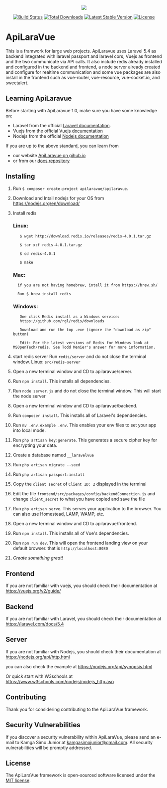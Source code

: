 <p align="center"><a href="https://apilaravue.github.io" target="_blank"><img src="https://apilaravue.github.io/apilaravue-slogan.png"></a></p>

<p align="center">
<a href="https://travis-ci.org/apilaravue/apilaravue"><img src="https://travis-ci.org/apilaravue/apilaravue.svg" alt="Build Status"></a>
<a href="https://packagist.org/packages/apilaravue/apilaravue"><img src="https://poser.pugx.org/apilaravue/apilaravue/d/total.svg" alt="Total Downloads"></a>
<a href="https://packagist.org/packages/apilaravue/apilaravue"><img src="https://poser.pugx.org/apilaravue/apilaravue/v/stable.svg" alt="Latest Stable Version"></a>
<a href="https://packagist.org/packages/apilaravue/apilaravue"><img src="https://poser.pugx.org/apilaravue/apilaravue/license.svg" alt="License"></a>
</p>

# ApiLaraVue
This is a framwork for large web projects. ApiLaravue uses Laravel 5.4 as backend integrated with laravel passport and laravel cors, Vuejs as frontend and the two communicate via API calls. It also include redis already installed and configured in the backend and frontend, a node server already created and configure for realtime communication and some vue packages are also install in the frontend such as vue-router, vue-resource, vue-socket.io, and sweetalert.

## Learning ApiLaravue
Before starting with ApiLaravue 1.0, make sure you have some knowledge on:
- Laravel from the official [Laravel documentation](https://laravel.com/docs).
- Vuejs from the official [Vuejs documentation](https://vuejs.org/v2/guide/)
- Nodejs from the official [Nodejs documentation](https://nodejs.org/api/http.html)

If you are up to the above standard, you can learn from
- our website [ApiLaravue on gihub.io](https://apilaravue.github.io/)
- or from our [docs repository](https://github.com/apilaravue/docs)

## Installing

1. Run `$ composer create-project apilaravue/apilaravue`.
2. Download and Intall nodejs for your OS from https://nodejs.org/en/download/
3. Install redis

   ### Linux:
    
          $ wget http://download.redis.io/releases/redis-4.0.1.tar.gz

          $ tar xzf redis-4.0.1.tar.gz

          $ cd redis-4.0.1

          $ make
          
      
   ### Mac:
    
         if you are not having homebrew, intall it from https://brew.sh/ 

         Run $ brew install redis
     
   ### Windows:
    
          One click Redis install as a Windows service:
          https://github.com/rgl/redis/downloads

          Download and run the top .exe (ignore the "download as zip" button)

          Edit: For the latest versions of Redis for Windows look at MSOpenTech/redis. See Todd Menier's answer for more information.
4. start redis server Run `redis/server` and do not close the terminal window. Linux:  `src/redis-server`
5. Open a new terminal window and CD to apilaravue/server.
6. Run `npm install`. This installs all dependencies.
7. Run `node server.js` and do not close the terminal window. This will start the node server
8. Open a new terminal window and CD to apilaravue/backend.
9. Run `composer install`. This installs all of Laravel's dependencies.
10. Run `mv .env.example .env`. This enables your env files to set your app into local mode.
11. Run `php artisan key:generate`. This generates a secure cipher key for encrypting your data.
12. Create a database named `__laravelvue`
13. Run `php artisan migrate --seed`
14. Run `php artisan passport:install`
15. Copy the `client secret` of `Client ID: 2` displayed in the terminal
16. Edit the file `frontend/src/packages/config/backendConnection.js` and change `client_secret` to what you have copied and save the file
14. Run `php artisan serve`. This serves your application to the browser. You can also use Homestead, LAMP, WAMP, etc.
15. Open a new terminal window and CD to apilaravue/frontend.
16. Run `npm install`. This installs all of Vue's dependencies.
17. Run `npm run dev`. This will open the frontend landing view on your default browser. that is `http://localhost:8080`
18. *Create something great!*

## Frontend
If you are not familiar with vuejs, you should check their documentation at https://vuejs.org/v2/guide/

## Backend
If you are not familiar with Laravel, you should check their documentation at https://laravel.com/docs/5.4

## Server
If you are not familiar with Nodejs, you should check their documentation at https://nodejs.org/api/http.html

you can also check the example at https://nodejs.org/api/synopsis.html

Or quick start with W3schools at https://www.w3schools.com/nodejs/nodejs_http.asp

## Contributing

Thank you for considering contributing to the ApiLaraVue framework.

## Security Vulnerabilities

If you discover a security vulnerability within ApiLaraVue, please send an e-mail to Kamga Simo Junior at kamgasimojunior@gmail.com. All security vulnerabilities will be promptly addressed.

## License

The ApiLaraVue framework is open-sourced software licensed under the [MIT license](http://opensource.org/licenses/MIT).

